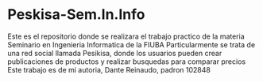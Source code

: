 # Peskisa-Sem.In.Info
Este es el repositorio donde se realizara el trabajo practico de la materia Seminario en Ingenieria Informatica de la FIUBA
Particularmente se trata de una red social llamada Pesikisa, donde los usuarios pueden crear publicaciones de productos y realizar busquedas para comparar precios
Este trabajo es de mi autoria, Dante Reinaudo, padron 102848
